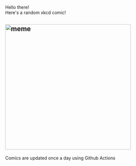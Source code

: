 Hello there! <br>Here's a random xkcd comic!<br>
## <img src="https://imgs.xkcd.com/comics/adult.png" alt="meme" width="400"/><br>
Comics are updated once a day using Github Actions